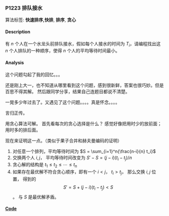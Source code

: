 ### P1223 排队接水

算法标签: **快速排序,快排**, **排序**, **贪心**


#### Description

有 $n$ 个人在一个水龙头前排队接水，假如每个人接水的时间为 $T_i$，请编程找出这 $n$ 个人排队的一种顺序，使得 $n$ 个人的平均等待时间最小。

#### Analysis

这个问题勾起了我的回忆。。。

还是刚上大一，也不知道从哪里看到这个问题，感到很新鲜，答案也很巧妙。但是百思不得其解。 然后跟同学分享，结果自己连题目都说不清楚。

一晃多少年过去了。又遇见了这个问题。。。。真是怀念。。。。

言归正传。

用贪心算法可解。 首先看每次的贪心选择是什么？ 感觉好像把用时少的放前面； 用时多的排后面。

现在来证明这一点。（类似于果子合并和赫夫曼编码的证明）

1. 对任意一个排列，平均等待时间为 $S = \sum_{i=1}^n{\frac{n-i}{n} t_i}$
2. 交换两个人 $i,j$， 平均等待时间改变为 $S' - S = (j - i)(t_i-t_j) / n$
3. 贪心解的结构是 $t_1 \leq t_2 \leq \cdots \leq t_n$
4. 如果存在最优解不符合贪心顺序，即有一个 $i < j$， $t_i > t_j$， 那么交换 $i,j$ 位置， 得到的 $$ S' = S + (j - i) (t_i - t_j) < S $$。  与 $S$ 是最优解矛盾。



#### [Code](../cpp/p1223.cpp)
